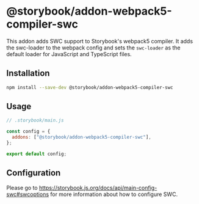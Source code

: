 # @storybook/addon-webpack5-compiler-swc

This addon adds SWC support to Storybook's webpack5 compiler. It adds the swc-loader to the webpack config and sets the `swc-loader` as the default loader for JavaScript and TypeScript files.

## Installation

```sh
npm install --save-dev @storybook/addon-webpack5-compiler-swc
```

## Usage

```js
// .storybook/main.js

const config = {
  addons: ["@storybook/addon-webpack5-compiler-swc"],
};

export default config;
```

## Configuration

Please go to https://storybook.js.org/docs/api/main-config-swc#swcoptions for more information about how to configure SWC.
